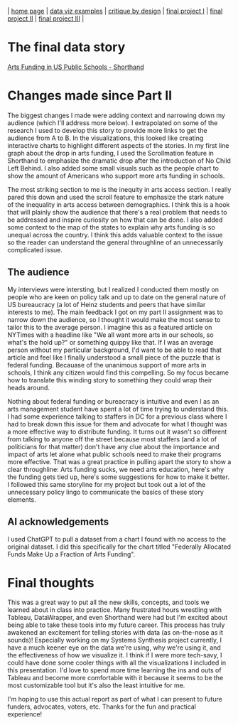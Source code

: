 | [home page](https://alyssaakdefusco.github.io/defusco-dataviz-portfolio/) | [data viz examples](dataviz-examples) | [critique by design](critique-by-design) | [final project I](final-project-part-one) | [final project II](final-project-part-two) | [final project III](final-project-part-three) |

# The final data story

[Arts Funding in US Public Schools - Shorthand](https://carnegiemellon.shorthandstories.com/artsfunding/index.html)

# Changes made since Part II 

The biggest changes I made were adding context and narrowing down my audience (which I'll address more below). I extrapolated on some of the research I used to develop this story to provide more links to get the audience from A to B. In the visualizations, this looked like creating interactive charts to highlight different aspects of the stories. In my first line graph about the drop in arts funding, I used the Scrollmation feature in Shorthand to emphasize the dramatic drop after the introduction of No Child Left Behind. I also added some small visuals such as the people chart to show the amount of Americans who support more arts funding in schools. 

The most striking section to me is the inequity in arts access section. I really pared this down and used the scroll feature to emphasize the stark nature of the inequality in arts access between demographics. I think this is a hook that will plainly show the audience that there's a real problem that needs to be addressed and inspire curiosity on how that can be done. I also added some context to the map of the states to explain why arts funding is so unequal across the country. I think this adds valuable context to the issue so the reader can understand the general throughline of an unnecessarily complicated issue.

## The audience
 My interviews were intersting, but I realized I conducted them mostly on people who are keen on policy talk and up to date on the general nature of US bureaucracy (a lot of Heinz students and peers that have similar interests to me). The main feedback I got on my part II assignment was to narrow down the audience, so I thought it would make the most sense to tailor this to the average person. I imagine this as a featured article on NYTimes with a headline like "We all want more arts in our schools, so what's the hold up?" or something quippy like that. If I was an average person without my particular background, I'd want to be able to read that article and feel like I finally understood a small piece of the puzzle that is federal funding. Becauase of the unanimous support of more arts in schools, I think any citizen would find this compelling. So my focus became how to translate this winding story to something they could wrap their heads around.

Nothing about federal funding or bureacracy is intuitive and even I as an arts management student have spent a lot of time trying to understand this. I had some experience talking to staffers in DC for a previous class where I had to break down this issue for them and advocate for what I thought was a more effective way to distribute funding. It turns out it wasn't so different from talking to anyone off the street because most staffers (and a lot of politicians for that matter) don't have any clue about the importance and impact of arts let alone what public schools need to make their programs more effective. That was a great practice in pulling apart the story to show a clear throughline: Arts funding sucks, we need arts education, here's why the funding gets tied up, here's some suggestions for how to make it better. I followed this same storyline for my project but took out a lot of the unnecessary policy lingo to communicate the basics of these story elements. 


## AI acknowledgements

I used ChatGPT to pull a dataset from a chart I found with no access to the original dataset. I did this specifically for the chart titled "Federally Allocated Funds Make Up a Fraction of Arts Funding". 

# Final thoughts

This was a great way to put all the new skills, concepts, and tools we learned about in class into practice. Many frustrated hours wrestling with Tableau, DataWrapper, and even Shorthand were had but I'm excited about being able to take these tools into my future career. This process has truly awakened an excitement for telling stories with data (as on-the-nose as it sounds)! Especially working on my Systems Synthesis project currently, I have a much keener eye on the data we're using, why we're using it, and the effectiveness of how we visualize it. I think if I were more tech-savy, I could have done some cooler things with all the visualizations I included in this presentation. I'd love to spend more time learning the ins and outs of Tableau and become more comfortable with it because it seems to be the most customizable tool but it's also the least intuitive for me. 

I'm hoping to use this actual report as part of what I can present to future funders, advocates, voters, etc. Thanks for the fun and practical experience!


